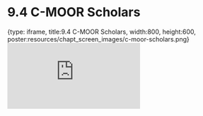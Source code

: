# 9.4 C-MOOR Scholars
 
{type: iframe, title:9.4 C-MOOR Scholars, width:800, height:600, poster:resources/chapt_screen_images/c-moor-scholars.png}
![](https://sayumiyork.github.io/c-moor-ottr-generic/c-moor-scholars.html)
 

 
